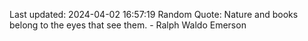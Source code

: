 Last updated: 2024-04-02 16:57:19
Random Quote: Nature and books belong to the eyes that see them. - Ralph Waldo Emerson